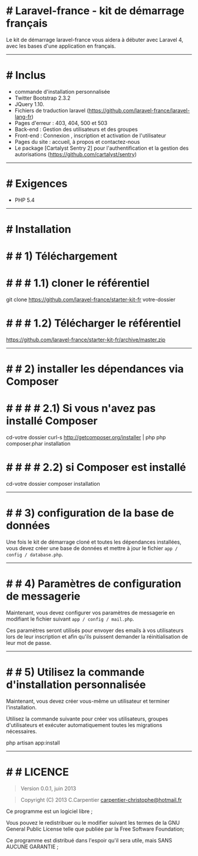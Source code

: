 # # Laravel-france - kit de démarrage français

Le kit de démarrage laravel-france vous aidera à débuter avec Laravel 4,
avec les bases d'une application en français.

-----

 # # Inclus

* commande d'installation personnalisée
* Twitter Bootstrap 2.3.2
* JQuery 1.10.
* Fichiers de traduction laravel (https://github.com/laravel-france/laravel-lang-fr)
* Pages d'erreur : 403, 404, 500 et 503
* Back-end : Gestion des utilisateurs et des groupes
* Front-end : Connexion , inscription et activation de l'utilisateur
* Pages du site : accueil, à propos et contactez-nous
* Le package [Cartalyst Sentry 2] pour l'authentification et la gestion des autorisations (https://github.com/cartalyst/sentry)

-----

# # Exigences
- PHP 5.4

-----

# # Installation

# # # 1) Téléchargement

# # # # 1.1) cloner le référentiel

git clone https://github.com/laravel-france/starter-kit-fr votre-dossier

# # # # 1.2) Télécharger le référentiel

https://github.com/laravel-france/starter-kit-fr/archive/master.zip

-----

# # # 2) installer les dépendances via Composer
# # # # # 2.1) Si vous n'avez pas installé Composer

cd-votre dossier
curl-s http://getcomposer.org/installer | php
php composer.phar installation

# # # # # 2.2) si Composer est installé

cd-votre dossier
composer installation

-----

# # # 3) configuration de la base de données

Une fois le kit de démarrage cloné et toutes les dépendances installées, vous devez créer une base de données et mettre à jour le fichier `app / config / database.php`.

-----

# # # 4) Paramètres de configuration de messagerie

Maintenant, vous devez configurer vos paramètres de messagerie en modifiant le fichier suivant `app / config / mail.php`.

Ces paramètres seront utilisés pour envoyer des emails à vos utilisateurs lors de leur inscription et afin qu'ils puissent demander la réinitialisation de leur mot de passe.

-----

# # # 5) Utilisez la commande d'installation personnalisée

Maintenant, vous devez créer vous-même un utilisateur et terminer l'installation.

Utilisez la commande suivante pour créer vos utilisateurs, groupes d'utilisateurs et exécuter automatiquement toutes les migrations nécessaires.

php artisan app:install

-----

# # # LICENCE

> Version 0.0.1, juin 2013

> Copyright (C) 2013 C.Carpentier <carpentier-christophe@hotmail.fr>

Ce programme est un logiciel libre ;

Vous pouvez le redistribuer ou le modifier suivant les termes de la GNU General Public License telle que publiée par la Free Software Foundation;

Ce programme est distribué dans l'espoir qu'il sera utile, mais SANS AUCUNE GARANTIE ;
